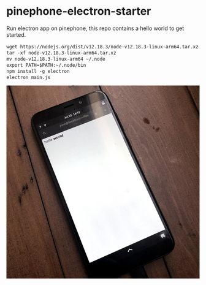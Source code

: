 # pinephone-electron-starter

Run electron app on pinephone, this repo contains a hello world to get started.

```
wget https://nodejs.org/dist/v12.18.3/node-v12.18.3-linux-arm64.tar.xz
tar -xf node-v12.18.3-linux-arm64.tar.xz
mv node-v12.18.3-linux-arm64 ~/.node
export PATH=$PATH:~/.node/bin
npm install -g electron
electron main.js
```
![electron on pinephone](electron.jpg)
